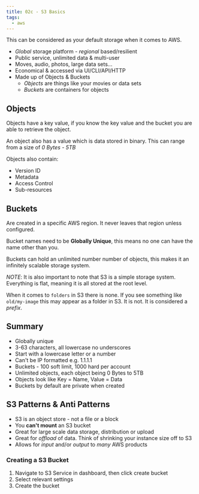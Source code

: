 ```yaml
---
title: 02c - S3 Basics
tags:
  - aws
---
```


This can be considered as your default storage when it comes to AWS.

- *Global* storage platform - *regional* based/resilient 
- Public service, unlimited data & multi-user
- Moves, audio, photos, large data sets...
- Economical & accessed via UI/CLI/API/HTTP
- Made up of Objects & Buckets
	- *Objects* are things like your movies or data sets
	- *Buckets* are containers for objects

## Objects
Objects have a key value, if you know the key value and the bucket you are able to retrieve the object.

An object also has a value which is data stored in binary. This can range from a size of *0 Bytes - 5TB*

Objects also contain:
- Version ID
- Metadata
- Access Control
- Sub-resources

## Buckets

Are created in a specific AWS region. It never leaves that region unless configured.

Bucket names need to be **Globally Unique**, this means no one can have the name other than you.

Buckets can hold an unlimited number number of objects, this makes it an infinitely scalable storage system.

*NOTE*: It is also important to note that S3 is a simple storage system. Everything is flat, meaning it is all stored at the root level.

When it comes to `folders` in S3 there is none. If you see something like `old/my-image` this may appear as a folder in S3. It is not. It is considered a *prefix*.

## Summary

- Globally unique
- 3-63 characters, all lowercase no underscores
- Start with a lowercase letter or a number
- Can't be IP formatted e.g. 1.1.1.1
- Buckets - 100 soft limit, 1000 hard per account
- Unlimited objects, each object being 0 Bytes to 5TB
- Objects look like Key = Name, Value = Data
- Buckets by default are private when created

## S3 Patterns & Anti Patterns

- S3 is an object store - not a file or a block
- You **can't mount** an S3 bucket
- Great for large scale data storage, distribution or upload
- Great for *offload* of data. Think of shrinking your instance size off to S3
- Allows for *input* and/or *output* to *many* AWS products

### Creating a S3 Bucket

1) Navigate to S3 Service in dashboard, then click create bucket
2) Select relevant settings
3) Create the bucket

